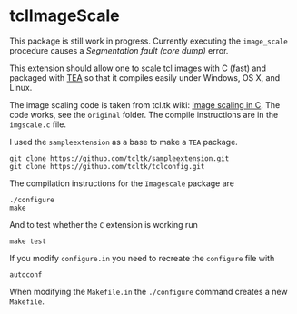 tclImageScale
=============

This package is still work in progress. Currently executing the
`image_scale` procedure causes a *Segmentation fault (core dump)*
error.

This extension should allow one to scale tcl images with C (fast) and
packaged with [TEA](http://wiki.tcl.tk/327) so that it compiles easily
under Windows, OS X, and Linux.

The image scaling code is taken from tcl.tk wiki:
[Image scaling in C](http://wiki.tcl.tk/25685). The code works, see
the `original` folder. The compile instructions are in the
`imgscale.c` file.


I used the `sampleextension` as a base to make a `TEA` package.

~~~
git clone https://github.com/tcltk/sampleextension.git
git clone https://github.com/tcltk/tclconfig.git
~~~

The compilation instructions for the `Imagescale` package are

~~~
./configure
make
~~~

And to test whether the `C` extension is working run

~~~
make test
~~~

If you modify `configure.in` you need to recreate the `configure` file
with

~~~
autoconf
~~~

When modifying the `Makefile.in` the `./configure` command creates a
new `Makefile`.
